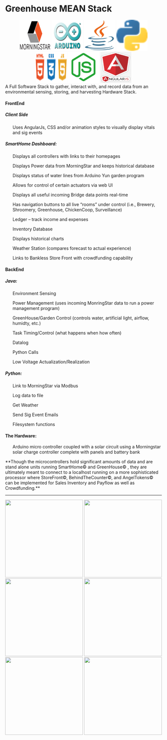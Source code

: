 <div>
	<h1>Greenhouse MEAN Stack</h1>
	<div align="center">
		<img height="100px" width="100px" src="./morningstar.png">
		<img height="100px" width="100px" src="./arduino.jpg">
		<img height="100px" width="100px" src="./java_logo.png">
		<img height="100px" width="100px" src="./Python_Logo.png">
		<img height="100px" width="100px" src="./html_css_js.png">
		<img height="100px" width="100px" src="./node_logo.png">
		<img height="100px" width="100px" src="./angularjs_logo.png">
	</div>
	<div>A Full Software Stack to gather, interact with, and record data from an environmental sensing, storing, and harvesting Hardware Stack.</div>
	<div>
		<h4>FrontEnd</h4>
		<h5>Client Side</h5>
		<ul>Uses AngularJs, CSS and/or animation styles to visually display vitals and sig events</ul>
		<p><h5>SmartHome Dashboard:</h5>
			<ul>Displays all controllers with links to their homepages</ul>
			<ul>Displays Power data from MorningStar and keeps historical database</ul>
			<ul>Displays status of water lines from Arduino Yun garden program</ul>
			<ul>Allows for control of certain actuators via web UI</ul>
			<ul>Displays all useful incoming Bridge data points real-time</ul>
			<ul>Has navigation buttons to all live “rooms” under control 
				(i.e., Brewery, Shroomery, Greenhouse, ChickenCoop, Surveillance)</ul>
			<ul>Ledger – track income and expenses</ul>
			<ul>Inventory Database</ul>
			<ul>Displays historical charts</ul>
			<ul>Weather Station (compares forecast to actual experience)</ul>
			<ul>Links to Bankless Store Front with crowdfunding capability</ul>
		</p>
		<h4>BackEnd</h4>
		<p><h5>Java:</h5>
			<ul>Environment Sensing</ul>
			<ul>Power Management (uses incoming MonringStar data to run a power management program)</ul>
			<ul>GreenHouse/Garden Control (controls water, artificial light, airflow, humidty, etc.)</ul>
			<ul>Task Timing/Control (what happens when how often)</ul>
			<ul>Datalog</ul>
			<ul>Python Calls</ul>
			<ul>Low Voltage Actualization/Realization</ul>
		</p>
		<p><h5>Python:</h5>
			<ul>Link to MorningStar via Modbus</ul>
			<ul>Log data to file</ul>
			<ul>Get Weather</ul>
			<ul>Send Sig Event Emails</ul>
			<ul>Filesystem functions</ul>
		</p>
		<p><h4>The Hardware:</h4>
			<ul>Arduino micro controller coupled with a solar circuit using
				a Morningstar solar charge controller complete with panels
				and battery bank
			</ul>
		</p>
	</div>

<div>
**Though the microcontrollers hold significant amounts of data and are stand alone units running SmartHome© and GreenHouse© , they are ultimately meant to connect to a localhost running on a more sophisticated processor where StoreFront©, BehindTheCounter©, and AngelTokens© can be implemented for Sales Inventory and Payflow as well as Crowdfunding.**
</div>

</div>  
<hr/>
<div>
	<img height="250px" width="250px" src="https://user-images.githubusercontent.com/75486638/134360883-0160120a-41fe-4a07-850f-14e03be9f175.png">
	<img height="250px" width="250px" src="https://user-images.githubusercontent.com/75486638/134360691-9bb2c9de-e3cb-4803-990f-5c536fb11b21.png">
	<img height="250px" width="250px" src="https://user-images.githubusercontent.com/75486638/134360847-09d73560-56ec-49de-848f-7ab9ce15bcd8.png">
	<img height="250px" width="250px" src="https://user-images.githubusercontent.com/75486638/119382357-eb5cba00-bc8f-11eb-8f67-6b60b4703688.png">
	<img height="250px" width="250px" src="https://user-images.githubusercontent.com/75486638/134360854-8baa8306-39c4-4c5b-ab7b-5a7e5d0871df.png">
	<img height="250px" width="250px" src="https://user-images.githubusercontent.com/75486638/134360864-7627cc5d-9033-410a-a4c7-f878eb1a0bc8.png">
</div>
